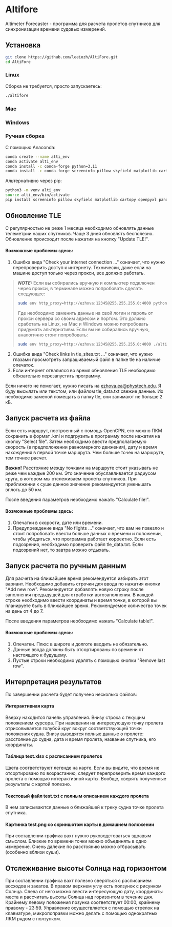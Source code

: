 # Altifore

Altimeter Forecaster - программа для расчета пролетов спутников для синхронизации времени судовых измерений.

## Установка

```bash
git clone https://github.com/leeiozh/AltiFore.git
cd AltiFore
```

### Linux

Сборка не требуется, просто запускаетесь:
```bash
./altifore
```

### Mac


### Windows


### Ручная сборка

С помощью Anaconda:

```bash
conda create --name alti_env
conda activate alti_env
conda install -c conda-forge python=3.11
conda install -c conda-forge screeninfo pillow skyfield matplotlib cartopy openpyxl pandas geopy fiona geopandas
```

Альтернативно через pip:

```bash
python3 -m venv alti_env
source alti_env/bin/activate
pip install screeninfo pillow skyfield matplotlib cartopy openpyxl pandas geopy fiona geopandas requests
```

## Обновление TLE

С регулярностью не реже 1 месяца необходимо обновлять данные телеметрии наших спутников. Чаще 3 дней обновлять
бесполезно. Обновление происходит после нажатия на кнопку "Update TLE!".

#### Возможные проблемы здесь:

1) Ошибка вида "Check your internet connection ..." означает, что нужно перепроверить доступ к интернету. Технически,
   даже если на машине доступ только через прокси, все должно работать.

> **_NOTE:_** Если вы собирались вручную и компьютер подключен через прокси, в терминале можно попробовать сделать следующее:
> ```bash
> sudo env http_proxy=http://ezhova:12345@255.255.255.0:4000 python altifore.py
> ```
> Где необходимо заменить данные на свой логин и пароль от прокси сервера со своим адресом и портом. Это должно сработать на Linux, на Mac и Windows можно попробовать придумать альтернативы.
> Если вы не собирались вручную, аналогично стоит попробовать:
> ```bash
> sudo env http_proxy=http://ezhova:12345@255.255.255.0:4000 ./altifore
> ```

2) Ошибка вида "Check links in tle_sites.txt ..." означает, что нужно глазами просмотреть запрашиваемый файл в папке tle
   на наличие опечаток.
3) Если интернет отвалился во время обновления TLE необходимо обязательно перезапустить программу.

Если ничего не помогает, нужно писать на ezhova.ea@phystech.edu. Я буду высылать или текстом, или файлом tle_data.txt
свежие данные. Их необходимо заменой помещать в папку tle, они занимают не больше 2 кБ.

## Запуск расчета из файла

Если есть маршрут, построенный с помощь OpenCPN, его можно ПКМ сохранить в формат .kml и подгрузить в программу после
нажатия на кнопку "Select file". Затем необходимо ввести предполагаемую скорость (в предположении равномерного
движения), дату и время нахождения в первой точке маршрута. Чем больше точек на маршруте, тем точнее расчет.

**Важно!** Расстояние между точками на маршруте стоит указывать не реже чем каждые 200 км. Это значение обуславливается
радиусом круга, в котором мы отслеживаем пролеты спутников. При приближении к суше данное значение рекомендуется
уменьшать вплоть до 50 км.

После введения параметров необходимо нажать "Calculate file!".

#### Возможные проблемы здесь:

1. Опечатки в скорости, дате или времени.
2. Предупреждение вида "No flights ..." означает, что вам не повезло и стоит попробовать ввести больше данных о времени
   и положении, чтобы убедиться, что программа работает корректно. Если есть подозрения, необходимо проверить файл
   tle_data.txt. Если подозрений нет, то завтра можно отдыхать.

## Запуск расчета по ручным данным

Для расчета на ближайшее время рекомендуется избирать этот вариант. Необходимо добавить строчки для ввода по нажатия
кнопки "Add new row". Рекомендуется добавлять новую строку после заполнения предыдущей для отработки автозаполнения. В
каждой строке необходимо ввести координаты и время точки, в которой вы планируете быть в ближайшее время. Рекомендуемое
количество точек на день от 4 до 7.

После введения параметров необходимо нажать "Calculate table!".

#### Возможные проблемы здесь:

1. Опечатки. Плюс в широте и долготе вводить не обязательно.
2. Данные ввода должны быть отсортированы по времени от настоящего к будущему.
3. Пустые строки необходимо удалять с помощью кнопки "Remove last row".

## Интерпретация результатов

По завершении расчета будет получено несколько файлов:

#### Интерактивная карта

Вверху находится панель управления. Внизу строка с текущим положением курсора. При наведении на интересующую точку
пролета отрисовывается голубой круг вокруг соответствующей точки положения судна. Внизу выводятся полные данные о
пролете: расстояние до судна, дата и время пролета, название спутника, его координаты.

#### Таблица text.xlsx с расписанием пролетов

Цвета соответствуют легенде на карте. Если вы видите, что время не отсортировано по возрастанию, следует
перепроверить время каждого пролета с помощью интерактивной карты. Вообще, сверять полученные результаты с картой полезно.

#### Текстовый файл test.txt с полным описанием каждого пролета

В нем записываются данные о ближайшей к треку судна точке пролета спутника.

#### Картинка test.png со скриншотом карты в домашнем положении

При составлении графика вахт нужно руководстоваться здравым смыслом. Близкие по времени точки можно объединять в одно
измерение. Очень далекие по расстоянию можно отбрасывать (особенно вблизи суши).

## Отслеживание высоты Солнца над горизонтом

При составлении графика вахт полезно сверяться с расписанием восходов и закатов. В правом верхнем углу есть ползунок с
рисунком Солнца. Слева от него можно ввести интересующую дату, координаты места и рассчитать высоты Солнца над
горизонтом в течение дня. Крайнему левому положения позунка соответствует 00:00, крайнему правому - 23:59. Управление
осуществляется с помощью стрелок на клавиатуре, микропоправки можно делать с помощью однократных ЛКМ рядом с ползунком.

